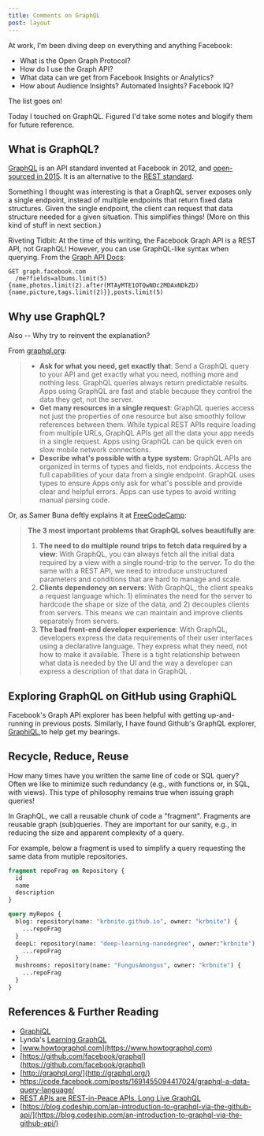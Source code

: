 ```yaml
---
title: Comments on GraphQL
post: layout
---
```


At work, I'm been diving deep on everything and anything Facebook:
* What is the Open Graph Protocol?
* How do I use the Graph API?
* What data can we get from Facebook Insights or Analytics? 
* How about Audience Insights? Automated Insights? Facebook IQ?

The list goes on!

Today I touched on GraphQL.  Figured I'd take some notes and blogify them for future reference.

## What is GraphQL?
[GraphQL](https://github.com/facebook/graphql) is an API standard invented at Facebook in 2012, and 
[open-sourced in 2015](https://code.facebook.com/posts/1691455094417024/graphql-a-data-query-language/). It is
an alternative to the [REST standard](https://www.w3.org/2001/sw/wiki/REST).

Something I thought was interesting is that a GraphQL server exposes only a single endpoint, instead of
multiple endpoints that return fixed data structures. Given the single endpoint, the client can request
that data structure needed for a given situation. This simplifies things! (More on this kind of stuff
in next section.)

Riveting Tidbit: At the time of this writing, the Facebook Graph API is a REST API, not GraphQL!  However, 
you can use GraphQL-like syntax when querying.  From the [Graph API Docs](https://developers.facebook.com/docs/graph-api/using-graph-api):

```
GET graph.facebook.com
  /me?fields=albums.limit(5){name,photos.limit(2).after(MTAyMTE1OTQwNDc2MDAxNDkZD){name,picture,tags.limit(2)}},posts.limit(5)
```

## Why use GraphQL?
Also -- Why try to reinvent the explanation? 

From [graphql.org](http://graphql.org/):
> * **Ask for what you need, get exactly that**: Send a GraphQL query to your API and get exactly what you need, nothing more and nothing less. GraphQL queries always return predictable results. Apps using GraphQL are fast and stable because they control the data they get, not the server.
> * **Get many resources in a single request**: GraphQL queries access not just the properties of one resource but also smoothly follow references between them. While typical REST APIs require loading from multiple URLs, GraphQL APIs get all the data your app needs in a single request. Apps using GraphQL can be quick even on slow mobile network connections.
> * **Describe what's possible with a type system**: GraphQL APIs are organized in terms of types and fields, not endpoints. Access the full capabilities of your data from a single endpoint. GraphQL uses types to ensure Apps only ask for what's possible and provide clear and helpful errors. Apps can use types to avoid writing manual parsing code.

Or, as Samer Buna deftly explains it at [FreeCodeCamp](https://medium.freecodecamp.org/rest-apis-are-rest-in-peace-apis-long-live-graphql-d412e559d8e4):
> **The 3 most important problems that GraphQL solves beautifully are**:
> 1. **The need to do multiple round trips to fetch data required by a view**: With GraphQL, you can always fetch all the initial data required by a view with a single round-trip to the server. To do the same with a REST API, we need to introduce unstructured parameters and conditions that are hard to manage and scale.
> 2. **Clients dependency on servers**: With GraphQL, the client speaks a request language which: 1) eliminates the need for the server to hardcode the shape or size of the data, and 2) decouples clients from servers. This means we can maintain and improve clients separately from servers.
> 3. **The bad front-end developer experience**: With GraphQL, developers express the data requirements of their user interfaces using a declarative language. They express what they need, not how to make it available. There is a tight relationship between what data is needed by the UI and the way a developer can express a description of that data in GraphQL .



## Exploring GraphQL on GitHub using GraphiQL
Facebook's Graph API explorer has been helpful with getting up-and-running in previous posts.  Similarly,
I have found Github's GraphQL explorer, [GraphiQL](https://developer.github.com/v4/explorer/),to help get my bearings.

## Recycle, Reduce, Reuse
How many times have you written the same line of code or SQL query?  Often we like to minimize
such redundancy (e.g., with functions or, in SQL, with views). This type of philosophy remains true 
when issuing graph queries! 

In GraphQL, we call a reusable chunk of code a "fragment".  Fragments are reusable graph (sub)queries.  They are important 
for our sanity, e.g., in reducing the size and apparent complexity of a query.

For example, below a fragment is used to simplify a query requesting the same data from mutiple repositories.

```graphql
fragment repoFrag on Repository {
  id
  name
  description
}

query myRepos { 
  blog: repository(name: "krbnite.github.io", owner: "krbnite") {
    ...repoFrag
  }  
  deepL: repository(name: "deep-learning-nanodegree", owner:"krbnite") {
    ...repoFrag
  }
  mushrooms: repository(name: "FungusAmongus", owner: "krbnite") {
    ...repoFrag
  }
}
```

## References & Further Reading
* [GraphiQL](https://developer.github.com/v4/explorer/)
* Lynda's [Learning GraphQL](https://www.lynda.com/JavaScript-tutorials/Learning-GraphQL/574714-2.html)
* [www.howtographql.com](https://www.howtographql.com)
* [https://github.com/facebook/graphql](https://github.com/facebook/graphql)
* [http://graphql.org/](http://graphql.org/)
* https://code.facebook.com/posts/1691455094417024/graphql-a-data-query-language/
* [REST APIs are REST-in-Peace APIs. Long Live GraphQL](https://medium.freecodecamp.org/rest-apis-are-rest-in-peace-apis-long-live-graphql-d412e559d8e4)
* [https://blog.codeship.com/an-introduction-to-graphql-via-the-github-api/](https://blog.codeship.com/an-introduction-to-graphql-via-the-github-api/)
